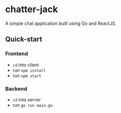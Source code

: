 # chatter-jack
A simple chat application built using Go and ReactJS.

## Quick-start

### Frontend
- `cd` into client 
- run `npm install`
- run `npm start`

### Backend
- `cd` into server
- run `go run main.go`
